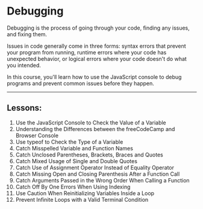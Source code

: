 # Debugging
Debugging is the process of going through your code, finding any issues, and fixing them.

Issues in code generally come in three forms: syntax errors that prevent your program from running, runtime errors where your code has unexpected behavior, or logical errors where your code doesn't do what you intended.

In this course, you'll learn how to use the JavaScript console to debug programs and prevent common issues before they happen.


-------
## Lessons:

1) Use the JavaScript Console to Check the Value of a Variable
2) Understanding the Differences between the freeCodeCamp and Browser Console
3) Use typeof to Check the Type of a Variable
4) Catch Misspelled Variable and Function Names
5) Catch Unclosed Parentheses, Brackets, Braces and Quotes
6) Catch Mixed Usage of Single and Double Quotes
7) Catch Use of Assignment Operator Instead of Equality Operator
8) Catch Missing Open and Closing Parenthesis After a Function Call
9) Catch Arguments Passed in the Wrong Order When Calling a Function
10) Catch Off By One Errors When Using Indexing
11) Use Caution When Reinitializing Variables Inside a Loop
12) Prevent Infinite Loops with a Valid Terminal Condition

